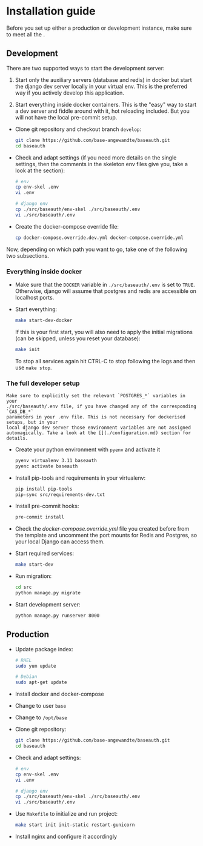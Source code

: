 # Installation guide

Before you set up either a production or development instance, make sure
to meet all the [](./requirements.md).

## Development

There are two supported ways to start the development server:

1. Start only the auxiliary servers (database and redis) in docker
   but start the django dev server locally in your virtual env. This
   is the preferred way if you actively develop this application.

2. Start everything inside docker containers. This is the "easy" way
   to start a dev server and fiddle around with it, hot reloading included.
   But you will not have the local pre-commit setup.

- Clone git repository and checkout branch `develop`:

  ```bash
  git clone https://github.com/base-angewandte/baseauth.git
  cd baseauth
  ```

- Check and adapt settings (if you need more details on the single settings,
  then the comments in the skeleton env files give you, take a look at the
  [](./configuration.md) section):

  ```bash
  # env
  cp env-skel .env
  vi .env

  # django env
  cp ./src/baseauth/env-skel ./src/baseauth/.env
  vi ./src/baseauth/.env
  ```

- Create the docker-compose override file:

  ```bash
  cp docker-compose.override.dev.yml docker-compose.override.yml
  ```

Now, depending on which path you want to go, take one of the following two
subsections.

### Everything inside docker

- Make sure that the `DOCKER` variable in `./src/baseauth/.env` is set to
  `TRUE`. Otherwise, django will assume that postgres and redis are accessible
  on localhost ports.

- Start everything:

  ```bash
  make start-dev-docker
  ```

  If this is your first start, you will also need to apply the initial
  migrations (can be skipped, unless you reset your database):

  ```bash
  make init
  ```

  To stop all services again hit CTRL-C to stop following the logs and then use `make stop`.

### The full developer setup

```{note}
Make sure to explicitly set the relevant `POSTGRES_*` variables in your
./src/baseauth/.env file, if you have changed any of the corresponding `CAS_DB_*`
parameters in your .env file. This is not necessary for dockerised setups, but in your
local django dev server those environment variables are not assigned
automagically. Take a look at the [](./configuration.md) section for details.
```

- Create your python environment with `pyenv` and activate it

  ```bash
  pyenv virtualenv 3.11 baseauth
  pyenc activate baseauth
  ```

- Install pip-tools and requirements in your virtualenv:

  ```bash
  pip install pip-tools
  pip-sync src/requirements-dev.txt
  ```

- Install pre-commit hooks:

  ```bash
  pre-commit install
  ```

- Check the _docker-compose.override.yml_ file you created before from the template
  and uncomment the port mounts for Redis and Postgres, so your local Django can access them.

- Start required services:

  ```bash
  make start-dev
  ```

- Run migration:

  ```bash
  cd src
  python manage.py migrate
  ```

- Start development server:

  ```bash
  python manage.py runserver 8000
  ```

## Production

- Update package index:

  ```bash
  # RHEL
  sudo yum update

  # Debian
  sudo apt-get update
  ```

- Install docker and docker-compose

- Change to user `base`

- Change to `/opt/base`

- Clone git repository:

  ```bash
  git clone https://github.com/base-angewandte/baseauth.git
  cd baseauth
  ```

- Check and adapt settings:

  ```bash
  # env
  cp env-skel .env
  vi .env

  # django env
  cp ./src/baseauth/env-skel ./src/baseauth/.env
  vi ./src/baseauth/.env
  ```

- Use `Makefile` to initialize and run project:

  ```bash
  make start init init-static restart-gunicorn
  ```

- Install nginx and configure it accordingly
